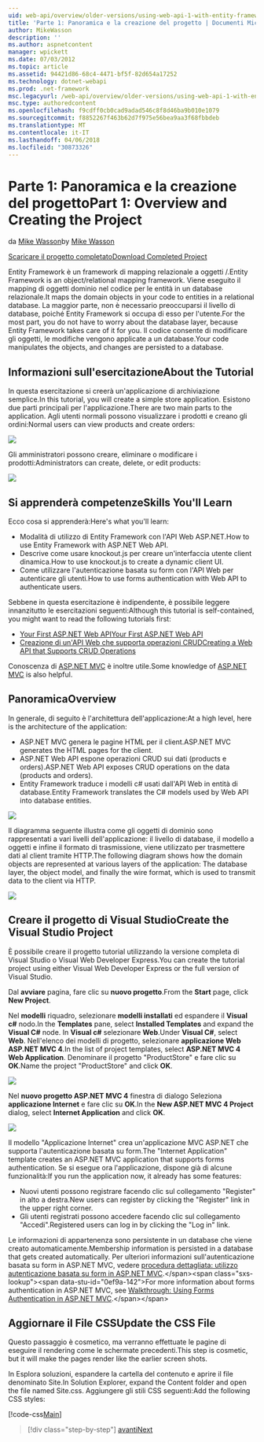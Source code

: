 ```yaml
---
uid: web-api/overview/older-versions/using-web-api-1-with-entity-framework-5/using-web-api-with-entity-framework-part-1
title: 'Parte 1: Panoramica e la creazione del progetto | Documenti Microsoft'
author: MikeWasson
description: ''
ms.author: aspnetcontent
manager: wpickett
ms.date: 07/03/2012
ms.topic: article
ms.assetid: 94421d86-68c4-4471-bf5f-82d654a17252
ms.technology: dotnet-webapi
ms.prod: .net-framework
msc.legacyurl: /web-api/overview/older-versions/using-web-api-1-with-entity-framework-5/using-web-api-with-entity-framework-part-1
msc.type: authoredcontent
ms.openlocfilehash: f9cdff0cb0cad9adad546c8f8d46ba9b010e1079
ms.sourcegitcommit: f8852267f463b62d7f975e56bea9aa3f68fbbdeb
ms.translationtype: MT
ms.contentlocale: it-IT
ms.lasthandoff: 04/06/2018
ms.locfileid: "30873326"
---
```

<a name="part-1-overview-and-creating-the-project"></a><span data-ttu-id="0ef9a-102">Parte 1: Panoramica e la creazione del progetto</span><span class="sxs-lookup"><span data-stu-id="0ef9a-102">Part 1: Overview and Creating the Project</span></span>
====================
<span data-ttu-id="0ef9a-103">da [Mike Wasson](https://github.com/MikeWasson)</span><span class="sxs-lookup"><span data-stu-id="0ef9a-103">by [Mike Wasson](https://github.com/MikeWasson)</span></span>

[<span data-ttu-id="0ef9a-104">Scaricare il progetto completato</span><span class="sxs-lookup"><span data-stu-id="0ef9a-104">Download Completed Project</span></span>](http://code.msdn.microsoft.com/ASP-NET-Web-API-with-afa30545)

<span data-ttu-id="0ef9a-105">Entity Framework è un framework di mapping relazionale a oggetti /.</span><span class="sxs-lookup"><span data-stu-id="0ef9a-105">Entity Framework is an object/relational mapping framework.</span></span> <span data-ttu-id="0ef9a-106">Viene eseguito il mapping di oggetti dominio nel codice per le entità in un database relazionale.</span><span class="sxs-lookup"><span data-stu-id="0ef9a-106">It maps the domain objects in your code to entities in a relational database.</span></span> <span data-ttu-id="0ef9a-107">La maggior parte, non è necessario preoccuparsi il livello di database, poiché Entity Framework si occupa di esso per l'utente.</span><span class="sxs-lookup"><span data-stu-id="0ef9a-107">For the most part, you do not have to worry about the database layer, because Entity Framework takes care of it for you.</span></span> <span data-ttu-id="0ef9a-108">Il codice consente di modificare gli oggetti, le modifiche vengono applicate a un database.</span><span class="sxs-lookup"><span data-stu-id="0ef9a-108">Your code manipulates the objects, and changes are persisted to a database.</span></span>

## <a name="about-the-tutorial"></a><span data-ttu-id="0ef9a-109">Informazioni sull'esercitazione</span><span class="sxs-lookup"><span data-stu-id="0ef9a-109">About the Tutorial</span></span>

<span data-ttu-id="0ef9a-110">In questa esercitazione si creerà un'applicazione di archiviazione semplice.</span><span class="sxs-lookup"><span data-stu-id="0ef9a-110">In this tutorial, you will create a simple store application.</span></span> <span data-ttu-id="0ef9a-111">Esistono due parti principali per l'applicazione.</span><span class="sxs-lookup"><span data-stu-id="0ef9a-111">There are two main parts to the application.</span></span> <span data-ttu-id="0ef9a-112">Agli utenti normali possono visualizzare i prodotti e creano gli ordini:</span><span class="sxs-lookup"><span data-stu-id="0ef9a-112">Normal users can view products and create orders:</span></span>

![](using-web-api-with-entity-framework-part-1/_static/image1.png)

<span data-ttu-id="0ef9a-113">Gli amministratori possono creare, eliminare o modificare i prodotti:</span><span class="sxs-lookup"><span data-stu-id="0ef9a-113">Administrators can create, delete, or edit products:</span></span>

![](using-web-api-with-entity-framework-part-1/_static/image2.png)

## <a name="skills-youll-learn"></a><span data-ttu-id="0ef9a-114">Si apprenderà competenze</span><span class="sxs-lookup"><span data-stu-id="0ef9a-114">Skills You'll Learn</span></span>

<span data-ttu-id="0ef9a-115">Ecco cosa si apprenderà:</span><span class="sxs-lookup"><span data-stu-id="0ef9a-115">Here's what you'll learn:</span></span>

- <span data-ttu-id="0ef9a-116">Modalità di utilizzo di Entity Framework con l'API Web ASP.NET.</span><span class="sxs-lookup"><span data-stu-id="0ef9a-116">How to use Entity Framework with ASP.NET Web API.</span></span>
- <span data-ttu-id="0ef9a-117">Descrive come usare knockout.js per creare un'interfaccia utente client dinamica.</span><span class="sxs-lookup"><span data-stu-id="0ef9a-117">How to use knockout.js to create a dynamic client UI.</span></span>
- <span data-ttu-id="0ef9a-118">Come utilizzare l'autenticazione basata su form con l'API Web per autenticare gli utenti.</span><span class="sxs-lookup"><span data-stu-id="0ef9a-118">How to use forms authentication with Web API to authenticate users.</span></span>

<span data-ttu-id="0ef9a-119">Sebbene in questa esercitazione è indipendente, è possibile leggere innanzitutto le esercitazioni seguenti:</span><span class="sxs-lookup"><span data-stu-id="0ef9a-119">Although this tutorial is self-contained, you might want to read the following tutorials first:</span></span>

- [<span data-ttu-id="0ef9a-120">Your First ASP.NET Web API</span><span class="sxs-lookup"><span data-stu-id="0ef9a-120">Your First ASP.NET Web API</span></span>](../../getting-started-with-aspnet-web-api/tutorial-your-first-web-api.md)
- [<span data-ttu-id="0ef9a-121">Creazione di un'API Web che supporta operazioni CRUD</span><span class="sxs-lookup"><span data-stu-id="0ef9a-121">Creating a Web API that Supports CRUD Operations</span></span>](../creating-a-web-api-that-supports-crud-operations.md)

<span data-ttu-id="0ef9a-122">Conoscenza di [ASP.NET MVC](../../../../mvc/index.md) è inoltre utile.</span><span class="sxs-lookup"><span data-stu-id="0ef9a-122">Some knowledge of [ASP.NET MVC](../../../../mvc/index.md) is also helpful.</span></span>

## <a name="overview"></a><span data-ttu-id="0ef9a-123">Panoramica</span><span class="sxs-lookup"><span data-stu-id="0ef9a-123">Overview</span></span>

<span data-ttu-id="0ef9a-124">In generale, di seguito è l'architettura dell'applicazione:</span><span class="sxs-lookup"><span data-stu-id="0ef9a-124">At a high level, here is the architecture of the application:</span></span>

- <span data-ttu-id="0ef9a-125">ASP.NET MVC genera le pagine HTML per il client.</span><span class="sxs-lookup"><span data-stu-id="0ef9a-125">ASP.NET MVC generates the HTML pages for the client.</span></span>
- <span data-ttu-id="0ef9a-126">ASP.NET Web API espone operazioni CRUD sui dati (products e orders).</span><span class="sxs-lookup"><span data-stu-id="0ef9a-126">ASP.NET Web API exposes CRUD operations on the data (products and orders).</span></span>
- <span data-ttu-id="0ef9a-127">Entity Framework traduce i modelli c# usati dall'API Web in entità di database.</span><span class="sxs-lookup"><span data-stu-id="0ef9a-127">Entity Framework translates the C# models used by Web API into database entities.</span></span>

![](using-web-api-with-entity-framework-part-1/_static/image3.png)

<span data-ttu-id="0ef9a-128">Il diagramma seguente illustra come gli oggetti di dominio sono rappresentati a vari livelli dell'applicazione: il livello di database, il modello a oggetti e infine il formato di trasmissione, viene utilizzato per trasmettere dati al client tramite HTTP.</span><span class="sxs-lookup"><span data-stu-id="0ef9a-128">The following diagram shows how the domain objects are represented at various layers of the application: The database layer, the object model, and finally the wire format, which is used to transmit data to the client via HTTP.</span></span>

![](using-web-api-with-entity-framework-part-1/_static/image4.png)

## <a name="create-the-visual-studio-project"></a><span data-ttu-id="0ef9a-129">Creare il progetto di Visual Studio</span><span class="sxs-lookup"><span data-stu-id="0ef9a-129">Create the Visual Studio Project</span></span>

<span data-ttu-id="0ef9a-130">È possibile creare il progetto tutorial utilizzando la versione completa di Visual Studio o Visual Web Developer Express.</span><span class="sxs-lookup"><span data-stu-id="0ef9a-130">You can create the tutorial project using either Visual Web Developer Express or the full version of Visual Studio.</span></span>

<span data-ttu-id="0ef9a-131">Dal **avviare** pagina, fare clic su **nuovo progetto**.</span><span class="sxs-lookup"><span data-stu-id="0ef9a-131">From the **Start** page, click **New Project**.</span></span>

<span data-ttu-id="0ef9a-132">Nel **modelli** riquadro, selezionare **modelli installati** ed espandere il **Visual c#** nodo.</span><span class="sxs-lookup"><span data-stu-id="0ef9a-132">In the **Templates** pane, select **Installed Templates** and expand the **Visual C#** node.</span></span> <span data-ttu-id="0ef9a-133">In **Visual c#** selezionare **Web**.</span><span class="sxs-lookup"><span data-stu-id="0ef9a-133">Under **Visual C#**, select **Web**.</span></span> <span data-ttu-id="0ef9a-134">Nell'elenco dei modelli di progetto, selezionare **applicazione Web ASP.NET MVC 4**.</span><span class="sxs-lookup"><span data-stu-id="0ef9a-134">In the list of project templates, select **ASP.NET MVC 4 Web Application**.</span></span> <span data-ttu-id="0ef9a-135">Denominare il progetto "ProductStore" e fare clic su **OK**.</span><span class="sxs-lookup"><span data-stu-id="0ef9a-135">Name the project "ProductStore" and click **OK**.</span></span>

![](using-web-api-with-entity-framework-part-1/_static/image5.png)

<span data-ttu-id="0ef9a-136">Nel **nuovo progetto ASP.NET MVC 4** finestra di dialogo Seleziona **applicazione Internet** e fare clic su **OK**.</span><span class="sxs-lookup"><span data-stu-id="0ef9a-136">In the **New ASP.NET MVC 4 Project** dialog, select **Internet Application** and click **OK**.</span></span>

![](using-web-api-with-entity-framework-part-1/_static/image6.png)

<span data-ttu-id="0ef9a-137">Il modello "Applicazione Internet" crea un'applicazione MVC ASP.NET che supporta l'autenticazione basata su form.</span><span class="sxs-lookup"><span data-stu-id="0ef9a-137">The "Internet Application" template creates an ASP.NET MVC application that supports forms authentication.</span></span> <span data-ttu-id="0ef9a-138">Se si esegue ora l'applicazione, dispone già di alcune funzionalità:</span><span class="sxs-lookup"><span data-stu-id="0ef9a-138">If you run the application now, it already has some features:</span></span>

- <span data-ttu-id="0ef9a-139">Nuovi utenti possono registrare facendo clic sul collegamento "Register" in alto a destra.</span><span class="sxs-lookup"><span data-stu-id="0ef9a-139">New users can register by clicking the "Register" link in the upper right corner.</span></span>
- <span data-ttu-id="0ef9a-140">Gli utenti registrati possono accedere facendo clic sul collegamento "Accedi".</span><span class="sxs-lookup"><span data-stu-id="0ef9a-140">Registered users can log in by clicking the "Log in" link.</span></span>

<span data-ttu-id="0ef9a-141">Le informazioni di appartenenza sono persistente in un database che viene creato automaticamente.</span><span class="sxs-lookup"><span data-stu-id="0ef9a-141">Membership information is persisted in a database that gets created automatically.</span></span> <span data-ttu-id="0ef9a-142">Per ulteriori informazioni sull'autenticazione basata su form in ASP.NET MVC, vedere [procedura dettagliata: utilizzo autenticazione basata su form in ASP.NET MVC](https://msdn.microsoft.com/library/ff398049(VS.98).aspx).</span><span class="sxs-lookup"><span data-stu-id="0ef9a-142">For more information about forms authentication in ASP.NET MVC, see [Walkthrough: Using Forms Authentication in ASP.NET MVC](https://msdn.microsoft.com/library/ff398049(VS.98).aspx).</span></span>

## <a name="update-the-css-file"></a><span data-ttu-id="0ef9a-143">Aggiornare il File CSS</span><span class="sxs-lookup"><span data-stu-id="0ef9a-143">Update the CSS File</span></span>

<span data-ttu-id="0ef9a-144">Questo passaggio è cosmetico, ma verranno effettuate le pagine di eseguire il rendering come le schermate precedenti.</span><span class="sxs-lookup"><span data-stu-id="0ef9a-144">This step is cosmetic, but it will make the pages render like the earlier screen shots.</span></span>

<span data-ttu-id="0ef9a-145">In Esplora soluzioni, espandere la cartella del contenuto e aprire il file denominato Site.</span><span class="sxs-lookup"><span data-stu-id="0ef9a-145">In Solution Explorer, expand the Content folder and open the file named Site.css.</span></span> <span data-ttu-id="0ef9a-146">Aggiungere gli stili CSS seguenti:</span><span class="sxs-lookup"><span data-stu-id="0ef9a-146">Add the following CSS styles:</span></span>

[!code-css[Main](using-web-api-with-entity-framework-part-1/samples/sample1.css)]

> [!div class="step-by-step"]
> [<span data-ttu-id="0ef9a-147">avanti</span><span class="sxs-lookup"><span data-stu-id="0ef9a-147">Next</span></span>](using-web-api-with-entity-framework-part-2.md)
